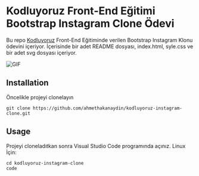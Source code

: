 # Kodluyoruz Front-End Eğitimi Bootstrap Instagram Clone Ödevi
Bu repo [Kodluyoruz](https://kodluyoruz.org) Front-End Eğitiminde verilen Bootstrap Instagram Klonu ödevini içeriyor. İçerisinde bir adet README dosyası, index.html, syle.css ve bir adet svg dosyası içeriyor.

![GIF](/assets/instagram.gif)

## Installation
Öncelikle projeyi clonelayın

```
git clone https://github.com/ahmethakanaydin/kodluyoruz-instagram-clone.git
```

## Usage
Projeyi cloneladıtkan sonra Visual Studio Code programında açınız.
Linux İçin:

```
cd kodluyoruz-instagram-clone
code
```
